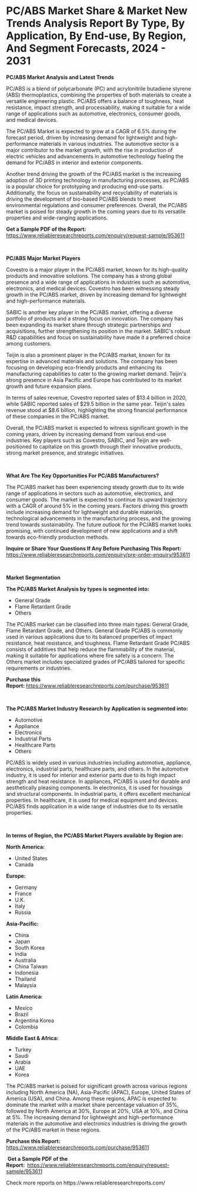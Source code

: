 <p><h1>PC/ABS Market Share & Market New Trends Analysis Report By Type, By Application, By End-use, By Region, And Segment Forecasts, 2024 - 2031</h1></p><p><strong>PC/ABS Market Analysis and Latest Trends</strong></p>
<p><p>PC/ABS is a blend of polycarbonate (PC) and acrylonitrile butadiene styrene (ABS) thermoplastics, combining the properties of both materials to create a versatile engineering plastic. PC/ABS offers a balance of toughness, heat resistance, impact strength, and processability, making it suitable for a wide range of applications such as automotive, electronics, consumer goods, and medical devices.</p><p>The PC/ABS Market is expected to grow at a CAGR of 6.5% during the forecast period, driven by increasing demand for lightweight and high-performance materials in various industries. The automotive sector is a major contributor to the market growth, with the rise in production of electric vehicles and advancements in automotive technology fueling the demand for PC/ABS in interior and exterior components.</p><p>Another trend driving the growth of the PC/ABS market is the increasing adoption of 3D printing technology in manufacturing processes, as PC/ABS is a popular choice for prototyping and producing end-use parts. Additionally, the focus on sustainability and recyclability of materials is driving the development of bio-based PC/ABS blends to meet environmental regulations and consumer preferences. Overall, the PC/ABS market is poised for steady growth in the coming years due to its versatile properties and wide-ranging applications.</p></p>
<p><strong>Get a Sample PDF of the Report:&nbsp;</strong> <a href="https://www.reliableresearchreports.com/enquiry/request-sample/953611">https://www.reliableresearchreports.com/enquiry/request-sample/953611</a></p>
<p>&nbsp;</p>
<p><strong>PC/ABS Major Market Players</strong></p>
<p><p>Covestro is a major player in the PC/ABS market, known for its high-quality products and innovative solutions. The company has a strong global presence and a wide range of applications in industries such as automotive, electronics, and medical devices. Covestro has been witnessing steady growth in the PC/ABS market, driven by increasing demand for lightweight and high-performance materials.</p><p>SABIC is another key player in the PC/ABS market, offering a diverse portfolio of products and a strong focus on innovation. The company has been expanding its market share through strategic partnerships and acquisitions, further strengthening its position in the market. SABIC's robust R&D capabilities and focus on sustainability have made it a preferred choice among customers.</p><p>Teijin is also a prominent player in the PC/ABS market, known for its expertise in advanced materials and solutions. The company has been focusing on developing eco-friendly products and enhancing its manufacturing capabilities to cater to the growing market demand. Teijin's strong presence in Asia Pacific and Europe has contributed to its market growth and future expansion plans.</p><p>In terms of sales revenue, Covestro reported sales of $13.4 billion in 2020, while SABIC reported sales of $29.5 billion in the same year. Teijin's sales revenue stood at $8.6 billion, highlighting the strong financial performance of these companies in the PC/ABS market.</p><p>Overall, the PC/ABS market is expected to witness significant growth in the coming years, driven by increasing demand from various end-use industries. Key players such as Covestro, SABIC, and Teijin are well-positioned to capitalize on this growth through their innovative products, strong market presence, and strategic initiatives.</p></p>
<p>&nbsp;</p>
<p><strong>What Are The Key Opportunities For PC/ABS Manufacturers?</strong></p>
<p><p>The PC/ABS market has been experiencing steady growth due to its wide range of applications in sectors such as automotive, electronics, and consumer goods. The market is expected to continue its upward trajectory with a CAGR of around 5% in the coming years. Factors driving this growth include increasing demand for lightweight and durable materials, technological advancements in the manufacturing process, and the growing trend towards sustainability. The future outlook for the PC/ABS market looks promising, with continued development of new applications and a shift towards eco-friendly production methods.</p></p>
<p><strong>Inquire or Share Your Questions If Any Before Purchasing This Report:</strong> <a href="https://www.reliableresearchreports.com/enquiry/pre-order-enquiry/953611">https://www.reliableresearchreports.com/enquiry/pre-order-enquiry/953611</a></p>
<p>&nbsp;</p>
<p><strong>Market Segmentation</strong></p>
<p><strong>The PC/ABS Market Analysis by types is segmented into:</strong></p>
<p><ul><li>General Grade</li><li>Flame Retardant Grade</li><li>Others</li></ul></p>
<p><p>The PC/ABS market can be classified into three main types: General Grade, Flame Retardant Grade, and Others. General Grade PC/ABS is commonly used in various applications due to its balanced properties of impact resistance, heat resistance, and toughness. Flame Retardant Grade PC/ABS consists of additives that help reduce the flammability of the material, making it suitable for applications where fire safety is a concern. The Others market includes specialized grades of PC/ABS tailored for specific requirements or industries.</p></p>
<p><strong>Purchase this Report:&nbsp;</strong><a href="https://www.reliableresearchreports.com/purchase/953611">https://www.reliableresearchreports.com/purchase/953611</a></p>
<p>&nbsp;</p>
<p><strong>The PC/ABS Market Industry Research by Application is segmented into:</strong></p>
<p><ul><li>Automotive</li><li>Appliance</li><li>Electronics</li><li>Industrial Parts</li><li>Healthcare Parts</li><li>Others</li></ul></p>
<p><p>PC/ABS is widely used in various industries including automotive, appliance, electronics, industrial parts, healthcare parts, and others. In the automotive industry, it is used for interior and exterior parts due to its high impact strength and heat resistance. In appliances, PC/ABS is used for durable and aesthetically pleasing components. In electronics, it is used for housings and structural components. In industrial parts, it offers excellent mechanical properties. In healthcare, it is used for medical equipment and devices. PC/ABS finds application in a wide range of industries due to its versatile properties.</p></p>
<p>&nbsp;</p>
<p><strong>In terms of Region, the PC/ABS Market Players available by Region are:</strong></p>
<p>
    <p> <strong> North America: </strong>
        <ul>
            <li>United States</li>
            <li>Canada</li>
        </ul>
        </p> 
    <p> <strong> Europe: </strong>
        <ul>
            <li>Germany</li>
            <li>France</li>
            <li>U.K.</li>
            <li>Italy</li>
            <li>Russia</li>
        </ul>
        </p> 
    <p> <strong> Asia-Pacific: </strong>
        <ul>
            <li>China</li>
            <li>Japan</li>
            <li>South Korea</li>
            <li>India</li>
            <li>Australia</li>
            <li>China Taiwan</li>
            <li>Indonesia</li>
            <li>Thailand</li>
            <li>Malaysia</li>
        </ul>
        </p> 
    <p> <strong> Latin America: </strong>
        <ul>
            <li>Mexico</li>
            <li>Brazil</li>
            <li>Argentina Korea</li>
            <li>Colombia</li>
        </ul>
        </p> 
    <p> <strong> Middle East & Africa: </strong>
        <ul>
            <li>Turkey</li>
            <li>Saudi</li>
            <li>Arabia</li>
            <li>UAE</li>
            <li>Korea</li>
        </ul>
    </p>
    </p>
<p><p>The PC/ABS market is poised for significant growth across various regions including North America (NA), Asia-Pacific (APAC), Europe, United States of America (USA), and China. Among these regions, APAC is expected to dominate the market with a market share percentage valuation of 35%, followed by North America at 30%, Europe at 20%, USA at 10%, and China at 5%. The increasing demand for lightweight and high-performance materials in the automotive and electronics industries is driving the growth of the PC/ABS market in these regions.</p></p>
<p><strong>Purchase this Report: </strong><a href="https://www.reliableresearchreports.com/purchase/953611">https://www.reliableresearchreports.com/purchase/953611</a></p>
<p>&nbsp;<strong>Get a Sample PDF of the Report:&nbsp;&nbsp;</strong><a href="https://www.reliableresearchreports.com/enquiry/request-sample/953611">https://www.reliableresearchreports.com/enquiry/request-sample/953611</a></p>
<p><strong></strong></p>
<p>Check more reports on https://www.reliableresearchreports.com/</p>
